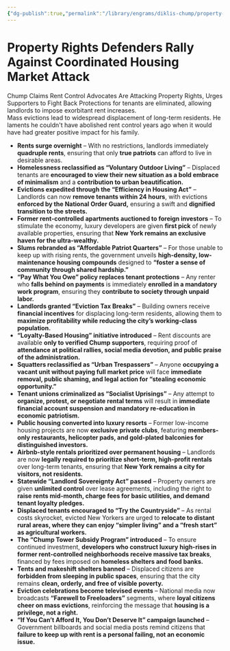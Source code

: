 ```yaml
---
{"dg-publish":true,"permalink":"/library/engrams/diklis-chump/property-rights-defenders-rally-against-coordinated-housing-market-attack/","tags":["DC/DOGE","DC/AS4"]}
---
```


# Property Rights Defenders Rally Against Coordinated Housing Market Attack
Chump Claims Rent Control Advocates Are Attacking Property Rights, Urges Supporters to Fight Back
Protections for tenants are eliminated, allowing landlords to impose exorbitant rent increases.  	
Mass evictions lead to widespread displacement of long-term residents.
He laments he couldn't have abolished rent control years ago when it would have had greater positive impact for his family.
- **Rents surge overnight** – With no restrictions, landlords immediately **quadruple rents**, ensuring that only **true patriots** can afford to live in desirable areas.
- **Homelessness reclassified as “Voluntary Outdoor Living”** – Displaced tenants are **encouraged to view their new situation as a bold embrace of minimalism** and a **contribution to urban beautification.**
- **Evictions expedited through the “Efficiency in Housing Act”** – Landlords can now **remove tenants within 24 hours**, with evictions **enforced by the National Order Guard,** ensuring a swift and **dignified transition to the streets.**
- **Former rent-controlled apartments auctioned to foreign investors** – To stimulate the economy, luxury developers are given **first pick** of newly available properties, ensuring that **New York remains an exclusive haven for the ultra-wealthy.**
- **Slums rebranded as “Affordable Patriot Quarters”** – For those unable to keep up with rising rents, the government unveils **high-density, low-maintenance housing compounds** designed to **“foster a sense of community through shared hardship.”**
- **“Pay What You Owe” policy replaces tenant protections** – Any renter who **falls behind on payments** is immediately **enrolled in a mandatory work program**, ensuring they **contribute to society through unpaid labor.**
- **Landlords granted “Eviction Tax Breaks”** – Building owners receive **financial incentives** for displacing long-term residents, allowing them to **maximize profitability while reducing the city’s working-class population.**
- **“Loyalty-Based Housing” initiative introduced** – Rent discounts are available **only to verified Chump supporters**, requiring proof of **attendance at political rallies, social media devotion, and public praise of the administration.**
- **Squatters reclassified as “Urban Trespassers”** – Anyone **occupying a vacant unit without paying full market price** will face **immediate removal, public shaming, and legal action for “stealing economic opportunity.”**
- **Tenant unions criminalized as “Socialist Uprisings”** – Any attempt to **organize, protest, or negotiate rental terms** will result in **immediate financial account suspension and mandatory re-education in economic patriotism.**
- **Public housing converted into luxury resorts** – Former low-income housing projects are now **exclusive private clubs**, featuring **members-only restaurants, helicopter pads, and gold-plated balconies for distinguished investors.**
- **Airbnb-style rentals prioritized over permanent housing** – Landlords are now **legally required to prioritize short-term, high-profit rentals** over long-term tenants, ensuring that **New York remains a city for visitors, not residents.**
- **Statewide “Landlord Sovereignty Act” passed** – Property owners are given **unlimited control** over lease agreements, including the right to **raise rents mid-month, charge fees for basic utilities, and demand tenant loyalty pledges.**
- **Displaced tenants encouraged to “Try the Countryside”** – As rental costs skyrocket, evicted New Yorkers are urged to **relocate to distant rural areas, where they can enjoy “simpler living” and a “fresh start” as agricultural workers.**
- **The “Chump Tower Subsidy Program” introduced** – To ensure continued investment, **developers who construct luxury high-rises in former rent-controlled neighborhoods receive massive tax breaks**, financed by fees imposed on **homeless shelters and food banks.**
- **Tents and makeshift shelters banned** – Displaced citizens are **forbidden from sleeping in public spaces**, ensuring that the city remains **clean, orderly, and free of visible poverty.**
- **Eviction celebrations become televised events** – National media now broadcasts **“Farewell to Freeloaders”** segments, where **loyal citizens cheer on mass evictions**, reinforcing the message that **housing is a privilege, not a right.**
- **“If You Can’t Afford It, You Don’t Deserve It” campaign launched** – Government billboards and social media posts remind citizens that **failure to keep up with rent is a personal failing, not an economic issue.**
